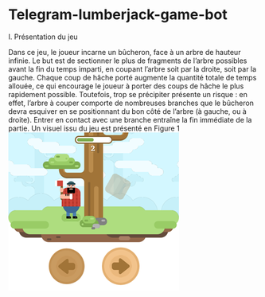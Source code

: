 # Telegram-lumberjack-game-bot

I.	Présentation du jeu

Dans ce jeu, le joueur incarne un bûcheron, face à un arbre de hauteur infinie. Le but est de sectionner le plus de fragments de l’arbre possibles avant la fin du temps imparti, en coupant l’arbre soit par la droite, soit par la gauche. Chaque coup de hâche porté augmente la quantité totale de temps allouée, ce qui encourage le joueur à porter des coups de hâche le plus rapidement possible. Toutefois, trop se précipiter présente un risque : en effet, l’arbre à couper comporte de nombreuses branches que le bûcheron devra esquiver en se positionnant du bon côté de l’arbre (à gauche, ou à droite). Entrer en contact avec une branche entraîne la fin immédiate de la partie. Un visuel issu du jeu est présenté en Figure 1
![alt text](https://github.com/BJeannot1/Telegram-lumberjack-game-bot/blob/master/illustration.png?raw=true)
